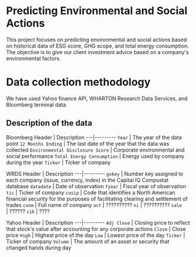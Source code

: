 # Predicting Environmental and Social Actions

This project focuses on predicting environmental and social actions based on historical data of ESG score, GHG scope, and total energy consumption. The objective is to give our client investment advice based on a company's environmental factors.
# Data collection methodology

We have used Yahoo finance API, WHARTON Research Data Services, and Bloomberg terminal data. 

## Description of the data

Bloomberg
Header | Description
---|---------
`Year` | The year of the data point
`12 Months Ending` | The last date of the year that the data was collected
`Environmental Disclosure Score` | Corporate environmental and social performance
`Total Energy Consumption` | Energy used by company during the year
`Ticker` | Ticker of company


WRDS
Header | Description
---|---------
`gvkey` | Number key assigned to each company (issue, currency, index) in the Capital IQ Compustat database
`datadate` | Date of observation
`fyear` | Fiscal year of observation
`tic` | Ticker of company
`cusip` | Code that identifies a North American financial security for the purposes of facilitating clearing and settlement of trades
`conm` | Full name of company
`act` | ??????????
`ni` | ??????????
`sale	` | ??????
`cik` | ????


Yahoo
Header | Description
---|---------
`Adj Close` | Closing price to reflect that stock's value after accounting for any corporate actions
`Close` | Close price
`High` | Highest price of the day
`Low` | Lowest price of the day
`Ticker` | Ticker of company
`Volume` | The amount of an asset or security that changed hands during day


